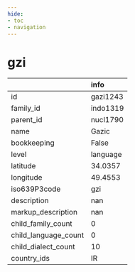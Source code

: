 ```yaml
---
hide:
- toc
- navigation
---
```

# gzi
|                      | info     |
|:---------------------|:---------|
| id                   | gazi1243 |
| family_id            | indo1319 |
| parent_id            | nucl1790 |
| name                 | Gazic    |
| bookkeeping          | False    |
| level                | language |
| latitude             | 34.0357  |
| longitude            | 49.4553  |
| iso639P3code         | gzi      |
| description          | nan      |
| markup_description   | nan      |
| child_family_count   | 0        |
| child_language_count | 0        |
| child_dialect_count  | 10       |
| country_ids          | IR       |
